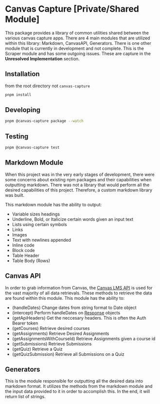 # Canvas Capture [Private/Shared Module]

This package provides a library of common utilities shared between the various canvas capture apps. There are 4 main modules that are utilized within this library: Markdown, CanvasAPI, Generators. There is one other module that is currently in development and not complete. This is the Scraper module and has some outgoing issues. These are capture in the **Unresolved Implementation** section.

## Installation

from the root directory not `canvas-capture`

```bash
pnpm install
```

## Developing

```bash
pnpm @canvas-capture package --watch
```

## Testing

```bash
pnpm @canvas-capture test
```
## Markdown Module
When this project was in the very early stages of development, there were some concerns about existing npm packages and their capabilities when outputting markdown. There was not a library that would perform all the desired capabilities of this project. Therefore, a custom markdown library was built. 

This markdown module has the ability to output:
 + Variable sizes headings
 + Underline, Bold, or Italicize certain words given an input text
 + Lists using certain symbols
 + Links
 + Images
 + Text with newlines appended
 + Inline code
 + Block code
 + Table Header
 + Table Body (Rows)

## Canvas API
In order to grab information from Canvas, the [Canvas LMS API](https://canvas.instructure.com/doc/api/) is used for the vast majority of all data retrievals. These methods to retrieve the data are found within this module. This module has the ability to:
+ (handleDates) Change dates from string format to Date object
+ (intercept) Perform handleDates on [Response](https://developer.mozilla.org/en-US/docs/Web/API/Response/Response) objects
+ (getApiHeaders) Get the neccesary headers. This is often the Auth Bearer token
+ (getCourses) Retrieve desired courses
+ (getAssignments) Retrieve Desired Assignments
+ (getAssignmentsWithCourseId) Retrieve Assignments given a course id
+ (getSubmissions) Retrieve Submissions
+ (getQuiz) Retrieve a Quiz
+ (getQuizSubmission) Retrieve all Submissions on a Quiz

## Generators
This is the module responsible for outputting all the desired data into markdown format. It utilizes the methods from the markdown module and the input data provided to it in order to accomplish this. In the end, it will return list of strings. 

























